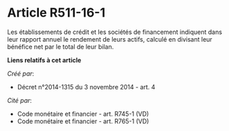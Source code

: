 # Article R511-16-1

Les établissements de crédit et les sociétés de financement indiquent dans leur rapport annuel le rendement de leurs actifs,
calculé en divisant leur bénéfice net par le total de leur bilan.

**Liens relatifs à cet article**

_Créé par_:

  - Décret n°2014-1315 du 3 novembre 2014 - art. 4

_Cité par_:

  - Code monétaire et financier - art. R745-1 (VD)
  - Code monétaire et financier - art. R765-1 (VD)
